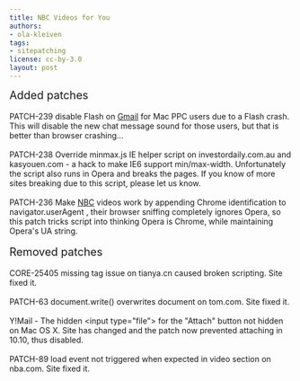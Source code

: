 ```yaml
---
title: NBC Videos for You
authors:
- ola-kleiven
tags:
- sitepatching
license: cc-by-3.0
layout: post
---
```


<span style="font-size: 140%">Added patches</span><br/><br/>PATCH-239 disable Flash on <a href="http://mail.google.com/" target="_blank">Gmail</a> for Mac PPC users due to a Flash crash. This will disable the new chat message sound for those users, but that is better than browser crashing...<br/><br/>PATCH-238 Override minmax.js IE helper script on investordaily.com.au and kasyouen.com - a hack to make IE6 support min/max-width. Unfortunately the script also runs in Opera and breaks the pages. If you know of more sites breaking due to this script, please let us know.<br/><br/>PATCH-236 Make <a href="http://www.nbc.com/" target="_blank">NBC</a> videos work by appending Chrome identification to navigator.userAgent , their browser sniffing completely ignores Opera, so this patch tricks script into thinking Opera is Chrome, while maintaining Opera&#39;s UA string.<br/><br/><span style="font-size: 140%">Removed patches</span><br/><br/>CORE-25405 missing  tag issue on tianya.cn caused broken scripting. Site fixed it.<br/><br/>PATCH-63 document.write() overwrites document on tom.com. Site fixed it.<br/><br/>Y!Mail - The hidden &lt;input type=&quot;file&quot;&gt; for the &quot;Attach&quot; button not hidden on Mac OS X. Site has changed and the patch now prevented attaching in 10.10, thus disabled.<br/><br/>PATCH-89 load event not triggered when expected in video section on nba.com. Site fixed it.<br/> <br/>
